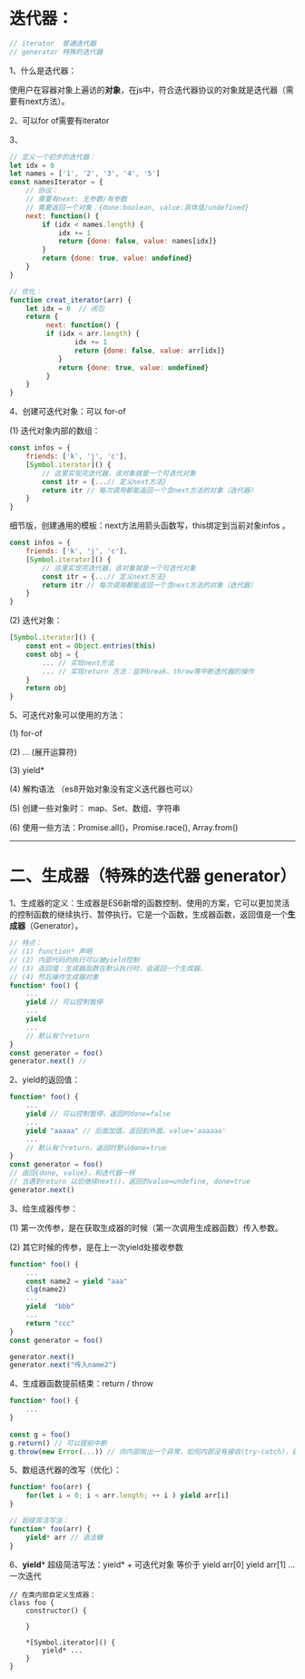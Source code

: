 # 迭代器：

```js
// iterator  普通迭代器 
// generator 特殊的迭代器
```





1、什么是迭代器：

使用户在容器对象上遍访的**对象**，在js中，符合迭代器协议的对象就是迭代器（需要有next方法）。



2、可以for of需要有iterator 



3、

```js
// 定义一个初步的迭代器：
let idx = 0 
let names = ['1', '2', '3', '4', '5']  
const namesIterator = { 
    // 协议：
	// 需要有next: 无参数/有参数
    // 需要返回一个对象：{done:boolean, value:具体值/undefined}
    next: function() {
    	if (idx < names.length) {
            idx += 1 
            return {done: false, value: names[idx]} 
        }
        return {done: true, value: undefined}  
    }
}

// 优化：
function creat_iterator(arr) {
    let idx = 0  // 闭包 
    return {
         next: function() {
         if (idx < arr.length) {
                idx += 1 
                return {done: false, value: arr[idx]} 
            }
            return {done: true, value: undefined}  
         }
    }
}
```



4、创建可迭代对象：可以 for-of

(1) 迭代对象内部的数组：

```js
const infos = {
    friends: ['k', 'j', 'c'], 
	[Symbol.iterator]() {
    	// 这里实现完迭代器，该对象就是一个可迭代对象 
        const itr = {...// 定义next方法} 
        return itr // 每次调用都能返回一个含next方法的对象（迭代器）
	}
}
```

细节版，创建通用的模板：next方法用箭头函数写，this绑定到当前对象infos	。

```js
const infos = {
    friends: ['k', 'j', 'c'], 
	[Symbol.iterator]() {
    	// 这里实现完迭代器，该对象就是一个可迭代对象 
        const itr = {...// 定义next方法} 
        return itr // 每次调用都能返回一个含next方法的对象（迭代器）
	}
}
```

(2) 迭代对象：

```js
[Symbol.iterator]() {
    const ent = Object.entries(this) 
    const obj = {
        ... // 实现next方法
        ... // 实现return 方法：监听break、throw等中断迭代器的操作        
    }
    return obj 
}
```





5、可迭代对象可以使用的方法：

(1) for-of 

(2) ... (展开运算符) 

(3) yield* 

(4) 解构语法 （es8开始对象没有定义迭代器也可以） 

(5) 创建一些对象时： map、Set、数组、字符串 

(6) 使用一些方法：Promise.all()，Promise.race(), Array.from() 



------------------





# 二、生成器（特殊的迭代器 generator）



1、生成器的定义：生成器是ES6新增的函数控制、使用的方案，它可以更加灵活的控制函数的继续执行、暂停执行。它是一个函数，生成器函数，返回值是一个**生成器**（Generator）。

```js
// 特点：
// (1) function* 声明
// (2) 内部代码的执行可以被yield控制 
// (3) 返回值：生成器函数在默认执行时，会返回一个生成器。
// (4) 然后操作生成器对象 
function* foo() {
    ... 
    yield // 可以控制暂停  
    ...
    yield 
    ... 
    // 默认有个return 
} 
const generator = foo() 
generator.next() // 
```





2、yield的返回值：

```js
function* foo() {
    ... 
    yield // 可以控制暂停，返回时done=false   
    ...
    yield "aaaaa" // 后面加值，返回到外面，value='aaaaaa' 
    ... 
    // 默认有个return，返回时默认done=true 
} 
const generator = foo()
// 返回{done, value}，和迭代器一样
// 当遇到return 以后继续next()，返回的value=undefine, done=true 
generator.next()  	
```



3、给生成器传参：

(1) 第一次传参，是在获取生成器的时候（第一次调用生成器函数）传入参数。

(2) 其它时候的传参，是在上一次yield处接收参数 

```js
function* foo() {
    ... 
    const name2 = yield "aaa"
    clg(name2) 
    ...
    yield  "bbb"
    ... 
    return "ccc"
} 
const generator = foo()

generator.next()  	
generator.next("传入name2") 
```



4、生成器函数提前结束：return / throw 

```js
function* foo() {
	...     
}
    
const g = foo() 
g.return() // 可以提前中断 
g.throw(new Error(...)) // 向内部抛出一个异常，如何内部没有接收(try-catch)，就会直接在全局报错。 
```



5、数组迭代器的改写（优化）： 

```js
function* foo(arr) {
    for(let i = 0; i < arr.length; ++ i ) yield arr[i]
}

// 超级简洁写法：
function* foo(arr) {
    yield* arr // 语法糖
}
```



6、**yield*** 超级简洁写法：yield* + 可迭代对象 等价于 yield arr[0] yield arr[1] ... 一次迭代 

```
// 在类内部自定义生成器：
class foo {
	constructor() {
	
	}
	
	*[Symbol.iterator]() {
		yield* ...
	}
}
```



